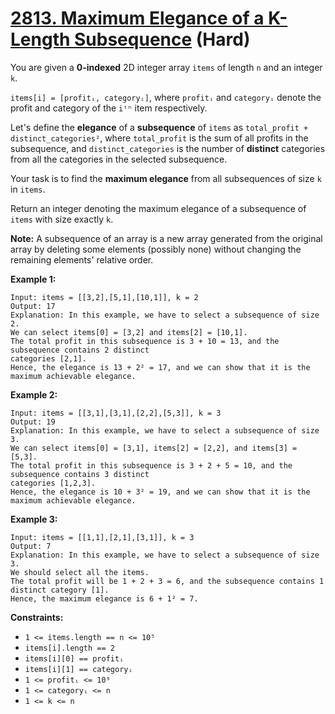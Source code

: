 # [2813. Maximum Elegance of a K-Length Subsequence][link] (Hard)

[link]: https://leetcode.cn/problems/maximum-elegance-of-a-k-length-subsequence/

You are given a **0-indexed** 2D integer array `items` of length `n` and an integer `k`.

`items[i] = [profitᵢ, categoryᵢ]`, where `profitᵢ` and `categoryᵢ` denote the profit and category of
the `iᵗʰ` item respectively.

Let's define the **elegance** of a **subsequence** of `items` as `total_profit +
distinct_categories²`, where `total_profit` is the sum of all profits in the subsequence, and
`distinct_categories` is the number of **distinct** categories from all the categories in the
selected subsequence.

Your task is to find the **maximum elegance** from all subsequences of size `k` in `items`.

Return an integer denoting the maximum elegance of a subsequence of  `items` with size exactly  `k`.

**Note:** A subsequence of an array is a new array generated from the original array by deleting
some elements (possibly none) without changing the remaining elements' relative order.

**Example 1:**

```
Input: items = [[3,2],[5,1],[10,1]], k = 2
Output: 17
Explanation: In this example, we have to select a subsequence of size 2.
We can select items[0] = [3,2] and items[2] = [10,1].
The total profit in this subsequence is 3 + 10 = 13, and the subsequence contains 2 distinct
categories [2,1].
Hence, the elegance is 13 + 2² = 17, and we can show that it is the maximum achievable elegance.
```

**Example 2:**

```
Input: items = [[3,1],[3,1],[2,2],[5,3]], k = 3
Output: 19
Explanation: In this example, we have to select a subsequence of size 3.
We can select items[0] = [3,1], items[2] = [2,2], and items[3] = [5,3].
The total profit in this subsequence is 3 + 2 + 5 = 10, and the subsequence contains 3 distinct
categories [1,2,3].
Hence, the elegance is 10 + 3² = 19, and we can show that it is the maximum achievable elegance.
```

**Example 3:**

```
Input: items = [[1,1],[2,1],[3,1]], k = 3
Output: 7
Explanation: In this example, we have to select a subsequence of size 3.
We should select all the items.
The total profit will be 1 + 2 + 3 = 6, and the subsequence contains 1 distinct category [1].
Hence, the maximum elegance is 6 + 1² = 7.
```

**Constraints:**

- `1 <= items.length == n <= 10⁵`
- `items[i].length == 2`
- `items[i][0] == profitᵢ`
- `items[i][1] == categoryᵢ`
- `1 <= profitᵢ <= 10⁹`
- `1 <= categoryᵢ <= n `
- `1 <= k <= n`
